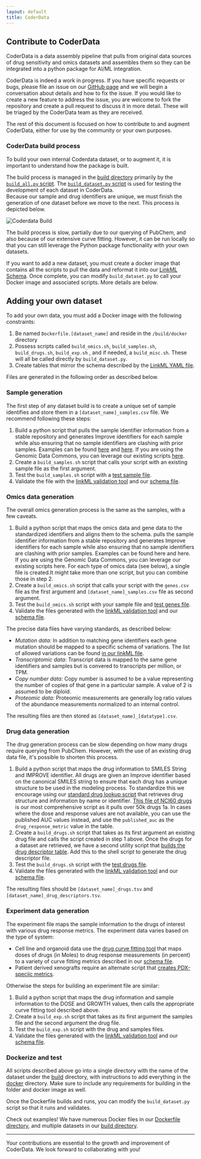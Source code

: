```yaml
---
layout: default
title: CoderData
---
```


<link rel="stylesheet" href="assets/css/style.css">

## Contribute to CoderData

CoderData is a data assembly pipeline that pulls from
original data sources of drug sensitivity and omics datasets and
assembles them so they can be integrated into a python package for
AI/ML integration. 

CoderData is indeed a work in progress. If you have specific requests
or bugs, please file an issue on our [GitHub
page](https://github.com/PNNL-CompBio/coderdata/issues) and we will
begin a conversation about details and how to fix the issue. If you
would like to create a new feature to address the issue, you are welcome to fork the
repository and create a pull request to discuss it in more
detail. These will be triaged by the CoderData team as they are received.

The rest of this document is focused on how to contribute to and
augment CoderData, either for use by the community or your own
purposes. 

### CoderData build process

To build your own internal Coderdata dataset, or to augment it, it is
important to understand how the package is built. 

The build process is managed in the [build
directory](https://github.com/PNNL-CompBio/coderdata/tree/main/build)
primarily by the [`build_all.py` script](https://github.com/PNNL-CompBio/coderdata/blob/main/build/build_all.py). The
[`build_dataset.py` script](https://github.com/PNNL-CompBio/coderdata/blob/main/build/build_dataset.py) is used for testing the development of each dataset in CoderData.  
Because our sample and drug identifiers are unique, we must
finish the generation of one dataset before we move to the next. This
process is depicted below. 


![Coderdata Build](coderDataBuild.jpg?raw=true "Modular build
process")

The build process is slow, partially due to our querying of PubChem,
and also because of our extensive curve fitting. However, it can be
run locally so that you can still leverage the Python package
functionality with your own datasets.

If you want to add a new dataset, you must create a docker image that
contains all the scripts to pull the data and reformat it into our
[LinkML Schema](https://github.com/PNNL-CompBio/coderdata/blob/main/schema/coderdata.yaml). Once complete, you can modify `build_dataset.py` to
call your Docker image and associated scripts. More details are below.

## Adding your own dataset

To add your own data, you must add a Docker image with the following
constraints:

1. Be named `Dockerfile.[dataset_name]` and reside in the
   `/build/docker` directory
2. Possess scripts called `build_omics.sh`, `build_samples.sh`,
   `build_drugs.sh`,  `build_exp.sh` , and if needed, a
   `build_misc.sh`. These will all be called directly by
   `build_dataset.py`. 
3. Create tables that mirror the schema described by the [LinkML YAML
   file](https://github.com/PNNL-CompBio/coderdata/blob/main/schema/coderdata.yaml).
   
Files are generated in the following order as described below.


### Sample generation

The first step of any dataset build is to create a unique set of
sample identifies and store them in a `[dataset_name]_samples.csv`
file. We recommend following these steps:

1. Build a python script that pulls the sample identifier information
   from a stable repository and generates Improve identifiers for
   each sample while also ensuring that no sample identifiers are
   clashing with prior samples. Examples can be found [here](https://github.com/PNNL-CompBio/coderdata/blob/main/build/mpnst/00_sample_gen.R) and [here](https://github.com/PNNL-CompBio/coderdata/blob/main/build/broad_sanger/01-broadSangerSamples.R). If
   you are using the Genomic Data Commons, you can leverage our
   existing scripts [here](https://github.com/PNNL-CompBio/coderdata/blob/main/build/hcmi/01-createHCMISamplesFile.py). 
2. Create a `build_samples.sh` script that calls your script with an
   existing sample file as the first argument. 
3. Test the `build_samples.sh` script with a [test sample
   file](https://github.com/PNNL-CompBio/coderdata/blob/main/build/build_test/test_samples.csv). 
4. Validate the file with the [linkML validation tool](https://linkml.io/linkml/cli/validate.html) and our
   [schema file](https://github.com/PNNL-CompBio/coderdata/blob/main/schema/coderdata.yaml). 

### Omics data generation

The overall omics generation process is the same as the samples, with
a few caveats. 

1. Build a python script that maps the omics data and gene data to the
   standardized identifiers and aligns them to the schema. 
   pulls the sample identifier information
   from a stable repository and generates Improve identifiers for
   each sample while also ensuring that no sample identifiers are
   clashing with prior samples. Examples can be found here and here. If
   you are using the Genomic Data Commons, you can leverage our
   existing scripts here. For each type of omics data (see below), a
   single file is created.It might take more than one script, but you
   can combine those in step 2. 
2. Create a `build_omics.sh` script that calls your script with the
   `genes.csv` file as the first argument and `[dataset_name]_samples.csv` file as second
   argument. 
3. Test the `build_omics.sh` script with your sample file and [test genes
   file](https://github.com/PNNL-CompBio/coderdata/blob/main/build/build_test/test_genes.csv). 
4. Validate the files generated with the [linkML validation tool](https://linkml.io/linkml/cli/validate.html) and our
   [schema file](https://github.com/PNNL-CompBio/coderdata/blob/main/schema/coderdata.yaml). 

The precise data files have varying standards, as described below:

- *Mutation data:* In addition to matching gene identifiers each gene
mutation should be mapped to a specific schema of variations.  The
list of allowed variations can be found [in our linkML
file](https://github.com/PNNL-CompBio/coderdata/blob/8000968dc5f19fbb986a700862c5035a0230b656/schema/coderdata.yaml#L247). 
- *Transcriptomic data:* Transcript data is mapped to the same gene
  identifiers and samples but is convered to transcripts per million,
  or TPM. 
- *Copy number data:*  Copy number is assumed to be a value
  representing the number of copies of that gene in a particular
  sample. A value of 2 is assumed to be diploid. 
- *Proteomic data:* Proteomic measurements are generally log ratio
  values of the abundance measurements normalized to an internal
  control. 
  
The resulting files are then stored as `[dataset_name]_[datatype].csv`. 

### Drug data generation

The drug generation process can be slow depending on how many drugs
require querying from PubChem. However, with the use of an existing
drug data file, it's possible to shorten this process.

1. Build a python script that maps the drug information to SMILES
   String and IMPROVE identifier. All drugs are given an Improve
   identifier based on the canonical SMILES string to ensure that 
   each drug has a unique structure to be used in the modeling
   process. To standardize this we encourage using
our [standard drug lookup
  script](http://github.com/pnnl-compbio/coderdata/tree/main/build/utils/pubchem_retrieval.py)
  that retrieves drug structure and information by name or
   identifier. [This file of NCI60
   drugs](https://github.com/PNNL-CompBio/coderdata/blob/main/build/broad_sanger/03a-nci60Drugs.py)
   is our most comprehensive script as it pulls over 50k drugs
1a. In cases where the dose and response values are not available, you
   can use the published AUC values instead, and use the
   `published_auc` as the `drug_response_metric` value in the table. 
2. Create a  `build_drugs.sh` script that takes as its first argument
an existing drug file and calls the script created in step 1
above. Once the drugs for a dataset are retrieved, we have a second utility
script that [builds the drug descriptor table](https://github.com/PNNL-CompBio/coderdata/blob/cbf017326b83771c55f12317189f4b2dbd9d900a/schema/coderdata.yaml#L94). Add this to the
shell script to generate the drug descriptor file.
3. Test the `build_drugs.sh` script with the [test drugs
   file](https://github.com/PNNL-CompBio/coderdata/blob/main/build/build_test/test_drugs.tsv).  
4. Validate the files generated with the [linkML validation tool](https://linkml.io/linkml/cli/validate.html) and our
   [schema file](https://github.com/PNNL-CompBio/coderdata/blob/main/schema/coderdata.yaml). 

 The resulting files should be `[dataset_name]_drugs.tsv` and
 `[dataset_name]_drug_descriptors.tsv`. 
 
### Experiment data generation

The experiment file maps the sample information to the drugs of
interest with various drug response metrics. The experiment data
varies based on the type of system:
- Cell line and organoid data use the [drug curve fitting
  tool](http://github.com/pnnl-compbio/coderdata/tree/main/build/utils/fit_curve.py)
  that maps doses of drugs (in Moles) to drug response measurements
  (in percent) to a variety of curve fitting metrics described in our
  [schema file](https://github.com/PNNL-CompBio/coderdata/blob/8000968dc5f19fbb986a700862c5035a0230b656/schema/coderdata.yaml#L200). 
- Patient derived xenografts require an alternate script that [creates
  PDX-speciic metrics](https://github.com/PNNL-CompBio/coderdata/blob/main/build/utils/calc_pdx_metrics.py). 
  
Otherwise the steps for building an experiment file are similar:
1. Build a python script that maps the drug information and sample
information to the DOSE and GROWTH values, then calls the appropriate
curve fitting tool described above. 
2. Create a  `build_exp.sh` script that takes as its first argument
the samples file and the second argument the drug file. 
3. Test the `build_exp.sh` script with the drug and samples files. 
4. Validate the files generated with the [linkML validation tool](https://linkml.io/linkml/cli/validate.html) and our
   [schema file](https://github.com/PNNL-CompBio/coderdata/blob/main/schema/coderdata.yaml). 

  
### Dockerize and test

All scripts described above go into a single directory with the name
of the dataset under the [build](http://github.com/pnnl-compbio/coderdata/tree/main/build) directory, with instructions to add everything in the [docker](http://github.com/pnnl-compbio/coderdata/tree/main/build/docker)
directory. Make sure to include any requirements for building in the
folder and docker image as well. 

Once the Dockerfile builds and runs, you can modify the
`build_dataset.py` script so that it runs and validates. 

Check out examples! We have numerous Docker files in our
[Dockerfile
directory](http://github.com/pnnl-compbio/coderdata/tree/main/build/docker),
and multiple datasets in our [build
directory](http://github.com/pnnl-compbio/coderdata/tree/main/build). 


---  
Your contributions are essential to the growth and improvement of CoderData. We look forward to collaborating with you!  

